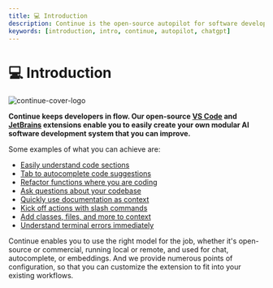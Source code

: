 ```yaml
---
title: 💻 Introduction
description: Continue is the open-source autopilot for software development
keywords: [introduction, intro, continue, autopilot, chatgpt]
---
```


# 💻 Introduction

![continue-cover-logo](/img/intro.png)

**Continue keeps developers in flow. Our open-source [VS Code](https://marketplace.visualstudio.com/items?itemName=Continue.continue) and [JetBrains](https://plugins.jetbrains.com/plugin/22707-continue-extension) extensions enable you to easily create your own modular AI software development system that you can improve.**

Some examples of what you can achieve are:

- [Easily understand code sections](how-to-use-continue.md#easily-understand-code-sections)
- [Tab to autocomplete code suggestions](how-to-use-continue.md#tab-to-autocomplete-code-suggestions)
- [Refactor functions where you are coding](how-to-use-continue.md#refactor-functions-where-you-are-coding)
- [Ask questions about your codebase](how-to-use-continue.md#ask-questions-about-your-codebase)
- [Quickly use documentation as context](how-to-use-continue.md#quickly-use-documentation-as-context)
- [Kick off actions with slash commands](how-to-use-continue.md#kick-off-actions-with-slash-commands)
- [Add classes, files, and more to context](how-to-use-continue.md#add-classes-files-and-more-to-context)
- [Understand terminal errors immediately](how-to-use-continue.md#understand-terminal-errors-immediately)

Continue enables you to use the right model for the job, whether it's open-source or commercial, running local or remote, and used for chat, autocomplete, or embeddings. And we provide numerous points of configuration, so that you can customize the extension to fit into your existing workflows.
